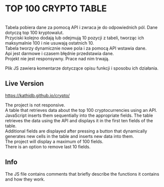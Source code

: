 # TOP 100 CRYPTO TABLE

<br>Tabela pobiera dane za pomocą API i zwraca je do odpowiednich pól. Dane dotyczą top 100 kryptowalut. 
<br>Przyciski kolejno dodają lub odejmują 10 pozycji z tabeli, tworząc ich maksymalnie 100 i nie usuwają ostatnich 10. 
<br>Tabela tworzy dynamicznie nowe pola i za pomocą API wstawia dane. 
<br> Api jest darmowe i czasem błędnie przedstawia dane. 
<br> Projekt nie jest responsywny. Prace nad nim trwają. 

Plik JS zawiera komentarze dotyczące opisu funkcji i sposobu ich działania.


## Live Version

https://kathidb.github.io/crypto/


The project is not responsive.
<br>
A table that retrieves data about the top 100 cryptocurrencies using an API. JavaScript inserts them sequentially into the appropriate fields.
The table retrieves the data using the API and displays it in the first ten fields of the table.
<br> Additional fields are displayed after pressing a button that dynamically generates new cells in the table and inserts new data into them.
<br>The project will display a maximum of 100 fields.
<br> There is an option to remove last 10 fields.

## Info

The JS file contains comments that briefly describe the functions it contains and how they work.
